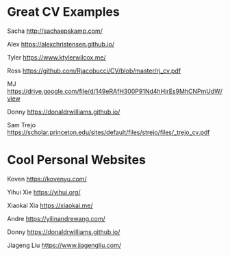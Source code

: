 # Great CV Examples

Sacha http://sachaepskamp.com/

Alex https://alexchristensen.github.io/

Tyler https://www.ktylerwilcox.me/

Ross https://github.com/Rjacobucci/CV/blob/master/rj_cv.pdf

MJ https://drive.google.com/file/d/149eRAfH300P91Nd4hHjrEs9MhCNPmUdW/view

Donny https://donaldrwilliams.github.io/

Sam Trejo https://scholar.princeton.edu/sites/default/files/strejo/files/_trejo_cv.pdf

# Cool Personal Websites

Koven https://kovenyu.com/

Yihui Xie https://yihui.org/

Xiaokai Xia https://xiaokai.me/

Andre https://yilinandrewang.com/

Donny https://donaldrwilliams.github.io/

Jiageng Liu https://www.jiagengliu.com/
